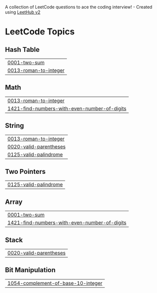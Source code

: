 A collection of LeetCode questions to ace the coding interview! - Created using [LeetHub v2](https://github.com/arunbhardwaj/LeetHub-2.0)
<!---LeetCode Topics Start-->
# LeetCode Topics
## Hash Table
|  |
| ------- |
| [0001-two-sum](https://github.com/Siyabojewar/DrGViswanathanChallengeTeachersDay/tree/master/0001-two-sum) |
| [0013-roman-to-integer](https://github.com/Siyabojewar/DrGViswanathanChallengeTeachersDay/tree/master/0013-roman-to-integer) |
## Math
|  |
| ------- |
| [0013-roman-to-integer](https://github.com/Siyabojewar/DrGViswanathanChallengeTeachersDay/tree/master/0013-roman-to-integer) |
| [1421-find-numbers-with-even-number-of-digits](https://github.com/Siyabojewar/DrGViswanathanChallengeTeachersDay/tree/master/1421-find-numbers-with-even-number-of-digits) |
## String
|  |
| ------- |
| [0013-roman-to-integer](https://github.com/Siyabojewar/DrGViswanathanChallengeTeachersDay/tree/master/0013-roman-to-integer) |
| [0020-valid-parentheses](https://github.com/Siyabojewar/DrGViswanathanChallengeTeachersDay/tree/master/0020-valid-parentheses) |
| [0125-valid-palindrome](https://github.com/Siyabojewar/DrGViswanathanChallengeTeachersDay/tree/master/0125-valid-palindrome) |
## Two Pointers
|  |
| ------- |
| [0125-valid-palindrome](https://github.com/Siyabojewar/DrGViswanathanChallengeTeachersDay/tree/master/0125-valid-palindrome) |
## Array
|  |
| ------- |
| [0001-two-sum](https://github.com/Siyabojewar/DrGViswanathanChallengeTeachersDay/tree/master/0001-two-sum) |
| [1421-find-numbers-with-even-number-of-digits](https://github.com/Siyabojewar/DrGViswanathanChallengeTeachersDay/tree/master/1421-find-numbers-with-even-number-of-digits) |
## Stack
|  |
| ------- |
| [0020-valid-parentheses](https://github.com/Siyabojewar/DrGViswanathanChallengeTeachersDay/tree/master/0020-valid-parentheses) |
## Bit Manipulation
|  |
| ------- |
| [1054-complement-of-base-10-integer](https://github.com/Siyabojewar/DrGViswanathanChallengeTeachersDay/tree/master/1054-complement-of-base-10-integer) |
<!---LeetCode Topics End-->